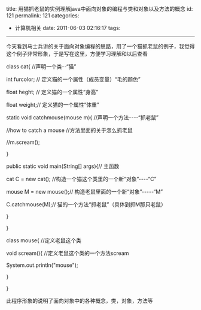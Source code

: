 title: 用猫抓老鼠的实例理解java中面向对象的编程与类和对象以及方法的概念
id: 121
permalink: 121
categories:
  - 计算机相关
date: 2011-06-03 02:16:17
tags:
---

今天看到马士兵讲的关于面向对象编程的思路，用了一个猫抓老鼠的例子，我觉得这个例子非常形象，于是写在这里，方便学习理解和以后查看

<!-- more -->

class cat{   //声明一个类--“猫”

int furcolor; // 定义猫的一个属性（成员变量）“毛的颜色”

float heght; // 定义猫的一个属性“身高”

float weight;// 定义猫的一个属性“体重”<span class="Apple-tab-span" style="white-space:pre"> </span>

static void catchmouse(mouse m){ //声明一个方法----“抓老鼠”

//how to catch a mouse //方法里面的关于怎么抓老鼠

//m.scream();

}

 

public static void main(String[] args){// 主函数

cat C = new cat(); //构造一个猫这个类里的一个新“对象”----“C”

mouse M = new mouse();// 构造老鼠里面的一个新“对象”-----“M”

C.catchmouse(M);// 猫的一个方法“抓老鼠”（具体到抓M那只老鼠）<span class="Apple-tab-span" style="white-space:pre"> </span>

}

}

class mouse{ //定义老鼠这个类

void scream(){ //定义老鼠这个类的一个方法scream

System.out.println("mouse");

}<span class="Apple-tab-span" style="white-space:pre"> </span>

}

此程序形象的说明了面向对象中的各种概念，类，对象，方法等